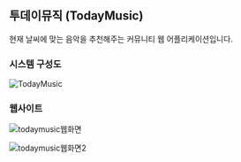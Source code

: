 ## 투데이뮤직 (TodayMusic)

현재 날씨에 맞는 음악을 추천해주는 커뮤니티 웹 어플리케이션입니다. 

### 시스템 구성도

![TodayMusic](https://user-images.githubusercontent.com/75430912/111971347-955c8080-8b3f-11eb-9cd8-55582aa56b1b.png)




### 웹사이트
![todaymusic웹화면](https://user-images.githubusercontent.com/75430912/111973810-3b10ef00-8b42-11eb-8792-2b4ece80caa1.JPG)


![todaymusic웹화면2](https://user-images.githubusercontent.com/75430912/111973817-3cdab280-8b42-11eb-9ae1-1300dd049b3a.JPG)
